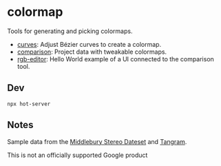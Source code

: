 # colormap

Tools for generating and picking colormaps.

- [curves](https://pair-code.github.io/colormap/curves): Adjust Bézier curves to create a colormap. 
- [comparison](https://pair-code.github.io/colormap/comparison): Project data with tweakable colormaps.
- [rgb-editor](https://pair-code.github.io/colormap/rgb-editor): Hello World example of a UI connected to the comparison tool.   


## Dev

`npx hot-server`


## Notes

Sample data from the [Middlebury Stereo Dateset](https://vision.middlebury.edu/stereo/data/) and [Tangram](https://tangrams.github.io/heightmapper/#6.125/46.862/7.578).

This is not an officially supported Google product

